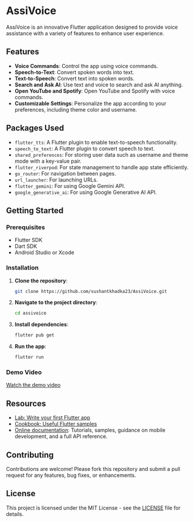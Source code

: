 # AssiVoice

AssiVoice is an innovative Flutter application designed to provide voice assistance with a variety of features to enhance user experience.

## Features

- **Voice Commands**: Control the app using voice commands.
- **Speech-to-Text**: Convert spoken words into text.
- **Text-to-Speech**: Convert text into spoken words.
- **Search and Ask AI**: Use text and voice to search and ask AI anything.
- **Open YouTube and Spotify**: Open YouTube and Spotify with voice commands.
- **Customizable Settings**: Personalize the app according to your preferences, including theme color and username.

## Packages Used

- `flutter_tts`: A Flutter plugin to enable text-to-speech functionality.
- `speech_to_text`: A Flutter plugin to convert speech to text.
- `shared_preferences`: For storing user data such as username and theme mode with a key-value pair.
- `flutter_riverpod`: For state management to handle app state efficiently.
- `go_router`: For navigation between pages.
- `url_launcher`: For launching URLs.
- `flutter_gemini`: For using Google Gemini API.
- `google_generative_ai`: For using Google Generative AI API.

## Getting Started

### Prerequisites

- Flutter SDK
- Dart SDK
- Android Studio or Xcode

### Installation

1. **Clone the repository**:
    ```sh
    git clone https://github.com/sushantkhadka23/AssiVoice.git
    ```
2. **Navigate to the project directory**:
    ```sh
    cd assivoice
    ```
3. **Install dependencies**:
    ```sh
    flutter pub get
    ```
4. **Run the app**:
    ```sh
    flutter run
    ```

### Demo Video

[Watch the demo video](https://github.com/user-attachments/assets/5b874d5e-d835-4279-9222-e3919aab9ea9)

## Resources

- [Lab: Write your first Flutter app](https://docs.flutter.dev/get-started/codelab)
- [Cookbook: Useful Flutter samples](https://docs.flutter.dev/cookbook)
- [Online documentation](https://docs.flutter.dev/): Tutorials, samples, guidance on mobile development, and a full API reference.

## Contributing

Contributions are welcome! Please fork this repository and submit a pull request for any features, bug fixes, or enhancements.

## License

This project is licensed under the MIT License - see the [LICENSE](LICENSE) file for details.
